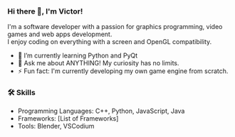 <!--

## Hi there 👋
**vdfuste/vdfuste** is a ✨ _special_ ✨ repository because its `README.md` (this file) appears on your GitHub profile.

Here are some ideas to get you started:

- 🔭 I’m currently working on ...
- 🌱 I’m currently learning ...
- 👯 I’m looking to collaborate on ...
- 🤔 I’m looking for help with ...
- 💬 Ask me about ...
- 📫 How to reach me: ...
- 😄 Pronouns: ...
- ⚡ Fun fact: ...
-->

### Hi there 👋, I'm Victor!

I'm a software developer with a passion for graphics programming, video games and web apps development.  
I enjoy coding on everything with a screen and OpenGL compatibility.

- 🌱 I’m currently learning Python and PyQt
- 💬 Ask me about ANYTHING! My curiosity has no limits.
- ⚡ Fun fact: I'm currently developing my own game engine from scratch.

<!--
## 🚀 Projects

Here are some of my favorite projects:

### Blender Hub
Manage all your projects, install any version and more with this desktop app build with PyQt.
- [Link to Project](https://github.com/vdfuste/blender-hub)

### useFuls( )
An online toolkit that simplifies some front-end proccesses made with Next.js.
- [Link to Project](https://github.com/vdfuste/usefuls)

### Three GBA
A Game Boy Advance case picker implementing different animations based on the user's actions made with Three.js.
- [Link to Project](https://github.com/vdfuste/three-gba)
-->

### 🛠️ Skills

- Programming Languages: C++, Python, JavaScript, Java
- Frameworks: [List of Frameworks]
- Tools: Blender, VSCodium

